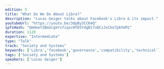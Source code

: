 ```yaml
---
edition: 5
title: "What Do We Do About Libra?"
description: "Lucas Geiger talks about Facebook's Libra & its impact."
youtubeUrl: "https://youtu.be/3dpBy3CCK4Q"
ipfsHash: "QmdeefZBoGcgkYsfiqscHfD5YdgB17uQCzJsCko7pkheM1"
duration: 1128
expertise: "Intermediate"
type: "Talk"
track: "Society and Systems"
keywords: ['Libra','facebook','governance','compatibility','technical']
tags: ['Society and Systems']
speakers: ['Lucas Geiger']
---
```

